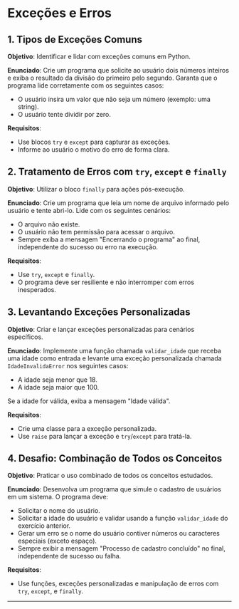 # Exceções e Erros

## 1. Tipos de Exceções Comuns

**Objetivo**: Identificar e lidar com exceções comuns em Python.

**Enunciado**: Crie um programa que solicite ao usuário dois números inteiros e exiba o resultado da divisão do primeiro pelo segundo. Garanta que o programa lide corretamente com os seguintes casos:  

- O usuário insira um valor que não seja um número (exemplo: uma string).  
- O usuário tente dividir por zero.  

**Requisitos**:  

- Use blocos `try` e `except` para capturar as exceções.  
- Informe ao usuário o motivo do erro de forma clara.  

## 2. Tratamento de Erros com `try`, `except` e `finally`

**Objetivo**: Utilizar o bloco `finally` para ações pós-execução.

**Enunciado**: Crie um programa que leia um nome de arquivo informado pelo usuário e tente abri-lo. Lide com os seguintes cenários:  

- O arquivo não existe.  
- O usuário não tem permissão para acessar o arquivo.  
- Sempre exiba a mensagem "Encerrando o programa" ao final, independente do sucesso ou erro na execução.  

**Requisitos**:  

- Use `try`, `except` e `finally`.  
- O programa deve ser resiliente e não interromper com erros inesperados.  

## 3. Levantando Exceções Personalizadas

**Objetivo**: Criar e lançar exceções personalizadas para cenários específicos.

**Enunciado**: Implemente uma função chamada `validar_idade` que receba uma idade como entrada e levante uma exceção personalizada chamada `IdadeInvalidaError` nos seguintes casos:  

- A idade seja menor que 18.  
- A idade seja maior que 100.  

Se a idade for válida, exiba a mensagem "Idade válida".  

**Requisitos**:  

- Crie uma classe para a exceção personalizada.  
- Use `raise` para lançar a exceção e `try`/`except` para tratá-la.  

## 4. Desafio: Combinação de Todos os Conceitos

**Objetivo**: Praticar o uso combinado de todos os conceitos estudados.

**Enunciado**:  Desenvolva um programa que simule o cadastro de usuários em um sistema. O programa deve:  

- Solicitar o nome do usuário.  
- Solicitar a idade do usuário e validar usando a função `validar_idade` do exercício anterior.  
- Gerar um erro se o nome do usuário contiver números ou caracteres especiais (exceto espaço).  
- Sempre exibir a mensagem "Processo de cadastro concluído" no final, independente de sucesso ou falha.  

**Requisitos**:  

- Use funções, exceções personalizadas e manipulação de erros com `try`, `except`, e `finally`.

---
